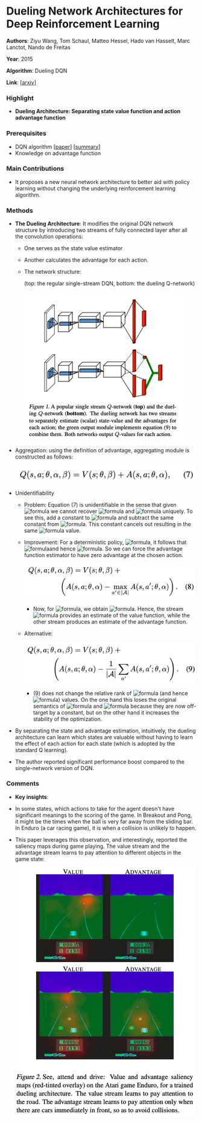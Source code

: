 # Dueling Network Architectures for Deep Reinforcement Learning

**Authors**: Ziyu Wang, Tom Schaul, Matteo Hessel, Hado van Hasselt, Marc Lanctot, Nando de Freitas

**Year**: 2015

**Algorithm**: Dueling DQN

**Link**: [[arxiv](https://arxiv.org/abs/1511.06581)]

### Highlight

- **Dueling Architecture: Separating state value function and action advantage function**

### Prerequisites

- DQN algorithm [[paper](https://www.cs.toronto.edu/~vmnih/docs/dqn.pdf)] [[summary](https://github.com/RPC2/DRL_paper_summary/blob/master/01%20Model-Free%20RL/003%20Dueling%20Network%20Architectures%20for%20Deep%20Reinforcement%20Learning.md)]
- Knowledge on advantage function

### Main Contributions

- It proposes a new neural network architecture to better aid with policy learning without changing the underlying reinforcement learning algorithm.

### Methods

- **The Dueling Architecture**: It modifies the original DQN network structure by introducing two streams of fully connected layer after all the convolution operations: 

  - One serves as the state value estimator

  - Another calculates the advantage for each action.

  - The network structure:

    (top: the regular single-stream DQN, bottom: the dueling Q-network)

    ![algo](../imgs/003_1.png)

- Aggregation: using the definition of advantage, aggregating module is constructed as follows:

  ![003-4](../imgs/003_4.png)

- Unidentifiability

  - Problem: Equation (7) is unidentifiable in the sense that given <img src="https://latex.codecogs.com/svg.latex?\large&space;Q" title="formula"/> we cannot recover <img src="https://latex.codecogs.com/svg.latex?\large&space;V" title="formula" /> and <img src="https://latex.codecogs.com/svg.latex?\large&space;A" title="formula" /> uniquely. To see this, add a constant to <img src="https://latex.codecogs.com/svg.latex?\large V(s;\theta,\beta)" title="formula" /> and subtract the same constant from <img src="https://latex.codecogs.com/svg.latex?\large A(s,a;\theta,\alpha)" title="formula" />. This constant cancels out resulting in the same <img src="https://latex.codecogs.com/svg.latex?\large&space;Q" title="formula" /> value.
  - Improvement: For a deterministic policy, <img src="https://latex.codecogs.com/svg.latex?\large&space;a^{*}=\arg{\max}_{a{′}\inA}Q(s,a')" title="formula" />, it follows
    that <img src="https://latex.codecogs.com/svg.latex?\large&space;Q(s,a^{∗})=V(s)" title="formula" />and hence <img src="https://latex.codecogs.com/svg.latex?\large&space;A(s,a^{∗})=0" title="formula" />. So we can force the advantage function estimator to have zero advantage at the chosen action.
    
    ![003-4](../imgs/003_5.png)
    
    - Now, for <img src="https://latex.codecogs.com/svg.latex?\large&space;a^{*}=\arg\max_{a'\inA}Q(s,a';\theta,\alpha,\beta)=\arg\max_{a'\inA}A(s,a';\theta,\alpha)" title="formula" />, we obtain <img src="https://latex.codecogs.com/svg.latex?\large&space;Q(s,a^{∗};\theta,\alpha,\beta)=V(s;\theta,\beta)" title="formula" />. Hence, the stream <img src="https://latex.codecogs.com/svg.latex?\large&space;V(s;\theta,\beta)" title="formula" /> provides an estimate of the value function, while the other stream produces an estimate of the advantage function.
  - Alternative:
    
    ![003-5](../imgs/003_6.png)
    
    - (9) does not change the relative rank of <img src="https://latex.codecogs.com/svg.latex?\large&space;A" title="formula" /> (and hence <img src="https://latex.codecogs.com/svg.latex?\large&space;Q" title="formula" />) values. On the one hand this loses the original semantics of <img src="https://latex.codecogs.com/svg.latex?\large&space;V" title="formula" /> and <img src="https://latex.codecogs.com/svg.latex?\large&space;A" title="formula" /> because they are now off-target by a constant, but on the other hand it increases the stability of the optimization.

- By separating the state and advantage estimation, intuitively, the dueling architecture can learn which states are valuable without having to learn the effect of each action for each state (which is adopted by the standard Q learning).

- The author reported significant performance boost compared to the single-network version of DQN.

### Comments

- **Key insights**: 
  
- In some states, which actions to take for the agent doesn't have significant meanings to the scoring of the game. In Breakout and Pong, it might be the times when the ball is very far away from the sliding bar. In Enduro (a car racing game), it is when a collision is unlikely to happen. 
  
- This paper leverages this observation, and interestingly, reported the saliency maps during game playing. The value stream and the advantage stream learns to pay attention to different objects in the game state:

  ![algo](../imgs/003_3.png)